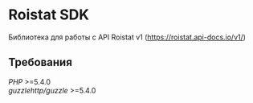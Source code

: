 # Roistat SDK
Библиотека для работы с API Roistat v1 (https://roistat.api-docs.io/v1/)

## Требования

*PHP* >=5.4.0  
*guzzlehttp/guzzle* >=5.4.0
